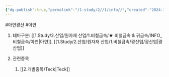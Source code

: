```yaml
---
{"dg-publish":true,"permalink":"/1-study/2//1/info//","created":"2024-11-20T21:02:28.625+09:00","updated":"2025-06-26T13:08:34.877+09:00"}
---
```


#아연광산 #아연 


1. 테마구분: [[1.Study/2.산업/원자재 산업/1.비철금속/★ 비철금속 & 귀금속/INFO_비철금속/아연\|아연]], [[1.Study/2.산업/원자재 산업/1.비철금속/광산업/광산업\|광산업]]

2. 관련종목
	1. [[2.개별종목/Teck\|Teck]]